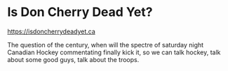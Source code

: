 # Is Don Cherry Dead Yet?

https://isdoncherrydeadyet.ca

The question of the century, when will the spectre of saturday night Canadian Hockey commentating finally kick it, so we can talk hockey, talk about some good guys, talk about the troops.
